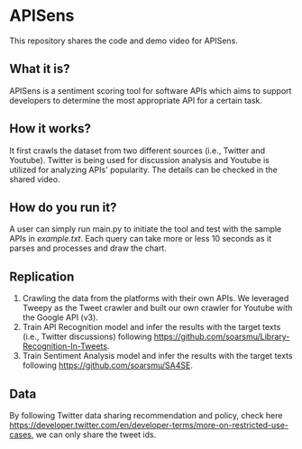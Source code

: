 # APISens
This repository shares the code and demo video for APISens.

## What it is?
APISens is a sentiment scoring tool for software APIs which aims to support developers to determine the most appropriate API for a certain task. 

## How it works?
It first crawls the dataset from two different sources (i.e., Twitter and Youtube).
Twitter is being used for discussion analysis and Youtube is utilized for analyzing APIs' popularity.
The details can be checked in the shared video.

## How do you run it?
A user can simply run main.py to initiate the tool and test with the sample APIs in _example.txt_.
Each query can take more or less 10 seconds as it parses and processes and draw the chart.

## Replication
1. Crawling the data from the platforms with their own APIs.
We leveraged Tweepy as the Tweet crawler and built our own crawler for Youtube with the Google API (v3). 
2. Train API Recognition model and infer the results with the target texts (i.e., Twitter discussions) following https://github.com/soarsmu/Library-Recognition-In-Tweets.
3. Train Sentiment Analysis model and infer the results with the target texts following https://github.com/soarsmu/SA4SE.

## Data
By following Twitter data sharing recommendation and policy, check here https://developer.twitter.com/en/developer-terms/more-on-restricted-use-cases, we can only share the tweet ids.

